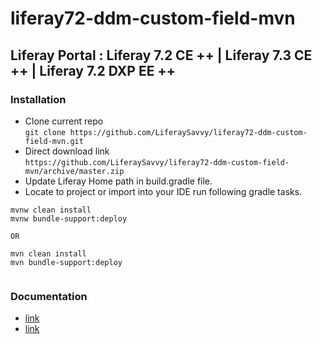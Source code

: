 # liferay72-ddm-custom-field-mvn
## Liferay Portal : Liferay 7.2 CE ++ |  Liferay 7.3 CE ++ | Liferay 7.2 DXP EE ++
### Installation
* Clone current repo  
`git clone https://github.com/LiferaySavvy/liferay72-ddm-custom-field-mvn.git` 
* Direct download link  
`https://github.com/LiferaySavvy/liferay72-ddm-custom-field-mvn/archive/master.zip`     
* Update Liferay Home path in build.gradle file. 
* Locate to project or import into your IDE run following gradle tasks.  

````
mvnw clean install
mvnw bundle-support:deploy

OR

mvn clean install
mvn bundle-support:deploy


````
### Documentation 
* [link](link)
* [link](link) 

